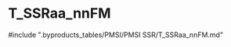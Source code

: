 # T_SSRaa_nnFM

<!-- ATTENTION : Ne pas supprimer ou modifier la ligne ci-dessous -->
#include ".byproducts_tables/PMSI/PMSI SSR/T_SSRaa_nnFM.md"
<!-- ATTENTION : Ne pas supprimer ou modifier la ligne ci-dessus -->
